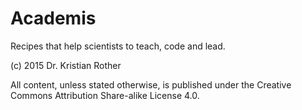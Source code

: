 Academis
========

Recipes that help scientists to teach, code and lead.

(c) 2015 Dr. Kristian Rother

All content, unless stated otherwise, is published under the Creative Commons Attribution Share-alike License 4.0.


